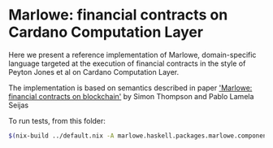 # Marlowe: financial contracts on Cardano Computation Layer

Here we present a reference implementation of Marlowe, domain-specific language targeted at
the execution of financial contracts in the style of Peyton Jones et al
on Cardano Computation Layer.

The implementation is based on semantics described in paper
['Marlowe: financial contracts on blockchain'](https://iohk.io/research/papers/#2WHKDRA8)
by Simon Thompson and Pablo Lamela Seijas

To run tests, from this folder:
```bash
$(nix-build ../default.nix -A marlowe.haskell.packages.marlowe.components.tests.marlowe-test)/bin/marlowe-test
```

